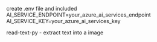 create .env file 
and included
AI_SERVICE_ENDPOINT=your_azure_ai_services_endpoint
AI_SERVICE_KEY=your_azure_ai_services_key

read-text-py - extract text into a image
